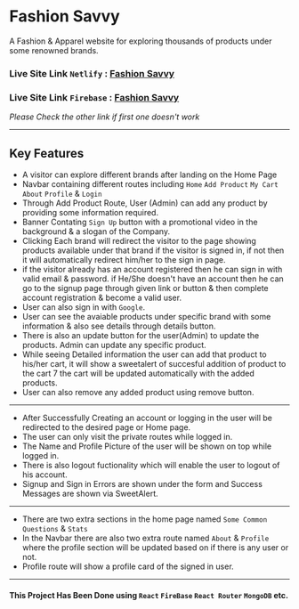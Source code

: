 # Fashion Savvy

A Fashion & Apparel website for exploring thousands of products under some renowned brands.

### Live Site Link `Netlify` : [ Fashion Savvy ](https://fashion-savvy-sakib.netlify.app/)
### Live Site Link `Firebase` : [ Fashion Savvy ](https://fashion-savvy.web.app/)

_Please Check the other link if first one doesn't work_

***

## Key Features


- A visitor can explore different brands after landing on the Home Page
- Navbar containing different routes including `Home` `Add Product` `My Cart` `About` `Profile` & `Login`
- Through Add Product Route, User (Admin) can add any product by providing some information required.
- Banner Contating `Sign Up` button with a promotional video in the background & a slogan of the Company.
- Clicking Each brand will redirect the visitor to the page showing products available under that brand if the visitor is signed in, if not then it will automatically redirect him/her to the sign in page.
- if the visitor already has an account registered then he can sign in with valid email & password. if He/She doesn't have an account then he can go to the signup page through given link or button & then complete account registration & become a valid user.
- User can also sign in with `Google`.
- User can see the avaiable products under specific brand with some information & also see details through details button.
- There is also an update button for the user(Admin) to update the products. Admin can update any specific product.
- While seeing Detailed information the user can add that product to his/her cart, it will show a sweetalert of succesful addition of product to the cart 7 the cart will be updated automatically with the added products.
- User can also remove any added product using remove button.
***
- After Successfully Creating an account or logging in the user will be redirected to the desired page or Home page.
- The user can only visit the private routes while logged in.
- The Name and Profile Picture of the user will be shown on top while logged in.
- There is also logout fuctionality which will enable the user to logout of his account.
- Signup and Sign in Errors are shown under the form and Success Messages are shown via SweetAlert.
***
- There are two extra sections in the home page named `Some Common Questions` & `Stats`
- In the Navbar there are also two extra route named `About` & `Profile` where the profile section will be updated based on if there is any user or not.
- Profile route will show a profile card of the signed in user.

***

#### This Project Has Been Done using `React` `FireBase` `React Router` `MongoDB` etc.
